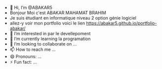 - 👋 Hi, I’m @ABAKAR5
- Bonjour Moi c'est ABAKAR MAHAMAT BRAHIM
- Je suis étudiant en  informatique niveau 2 option génie logiciel
- allez-y voir mon portfolio voici le lien https://abakar5.github.io/portfolio-abakar/
- 👀 I’m interested in par le devellepoment 
- 🌱 I’m currently learning la programation 
- 💞️ I’m looking to collaborate on ...
- 📫 How to reach me ...
- 😄 Pronouns: ...
- ⚡ Fun fact: ...

<!---
ABAKAR5/ABAKAR5 is a ✨ special ✨ repository because its `README.md` (this file) appears on your GitHub profile.
You can click the Preview link to take a look at your changes.
--->
